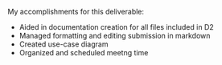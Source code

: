 My accomplishments for this deliverable:

* Aided in documentation creation for all files included in D2
* Managed formatting and editing submission in markdown
* Created use-case diagram
* Organized and scheduled meetng time
